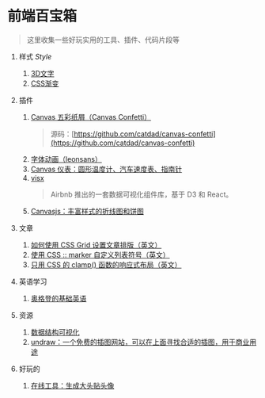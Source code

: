 # 前端百宝箱

> 这里收集一些好玩实用的工具、插件、代码片段等

1. 样式 *Style*
    1. [3D文字](https://bennettfeely.com/ztext/)
    1. [CSS渐变](https://www.gradientmagic.com/browse)
    
1. 插件
    1. [Canvas 五彩纸屑（Canvas Confetti）](https://www.kirilv.com/canvas-confetti/)
        > 源码：[https://github.com/catdad/canvas-confetti](https://github.com/catdad/canvas-confetti)
    1. [字体动画（leonsans）](https://github.com/cmiscm/leonsans)
    1. [Canvas 仪表：圆形温度计、汽车速度表、指南针](https://github.com/Mikhus/canvas-gauges)
    1. [visx](https://airbnb.io/visx)
        > Airbnb 推出的一套数据可视化组件库，基于 D3 和 React。
    1. [Canvasjs：丰富样式的折线图和饼图](https://canvasjs.com/javascript-charts/)
     
1. 文章
    1. [如何使用 CSS Grid 设置文章排版（英文）](https://joshwcomeau.com/css/full-bleed/)
    1. [使用 CSS :: marker 自定义列表符号（英文）](https://web.dev/css-marker-pseudo-element/)
    1. [只用 CSS 的 clamp() 函数的响应式布局（英文）](https://dev.to/dip15739/responsive-website-with-only-1-css-property-3ea9)
    
1. 英语学习
    1. [奥格登的基础英语](http://ogden.basic-english.org/)
    
1. 资源
    1. [数据结构可视化](https://www.cs.usfca.edu/~galles/visualization/Algorithms.html)
    1. [undraw：一个免费的插图网站，可以在上面寻找合适的插图，用于商业用途](https://undraw.co/illustrations)
    
1. 好玩的
    1. [在线工具：生成大头贴头像](https://pfpmaker.com/)

